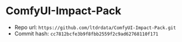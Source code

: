 # ComfyUI-Impact-Pack
- Repo url: `https://github.com/ltdrdata/ComfyUI-Impact-Pack.git`
- Commit hash: `cc7812bcfe3b9f8fbb2559f2c9ad62768110f171`